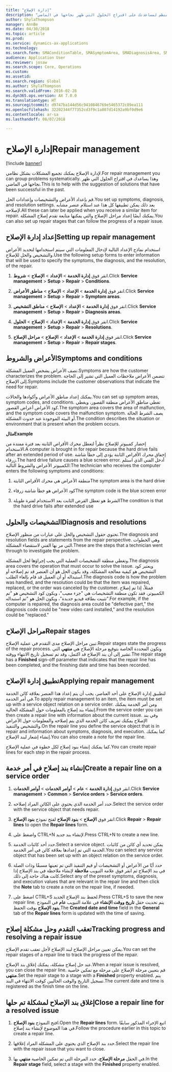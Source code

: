 ```yaml
---
title: "إدارة الإصلاح"
description: "قم بتجميع المشكلات بشكل منظم لمساعدتك على اقتراح الحلول التي ظهر نجاحها في الماضي."
author: ShylaThompson
manager: AnnBe
ms.date: 04/30/2018
ms.topic: article
ms.prod: 
ms.service: dynamics-ax-applications
ms.technology: 
ms.search.form: SMAConditionTable, SMASymptomArea, SMADiagnosisArea, SMAResolutionTable, SMARepairStage
audience: Application User
ms.reviewer: josaw
ms.search.scope: Core, Operations
ms.custom: 
ms.assetid: 
ms.search.region: Global
ms.author: ShylaThompson
ms.search.validFrom: 2016-02-28
ms.dyn365.ops.version: AX 7.0.0
ms.translationtype: HT
ms.sourcegitcommit: d9747ba144d56c9410846769e5465372c89ea111
ms.openlocfilehash: 32202344f77352cd3f9c1a807d14192a9bf0d9e6
ms.contentlocale: ar-sa
ms.lasthandoff: 08/07/2018

---
```


# <a name="repair-management"></a><span data-ttu-id="98841-103">إدارة الإصلاح</span><span class="sxs-lookup"><span data-stu-id="98841-103">Repair management</span></span>       

[!include [banner](../includes/banner.md)]


<span data-ttu-id="98841-104">لإدارة الإصلاح يمكنك تجميع المشكلات بشكل نظامي.</span><span class="sxs-lookup"><span data-stu-id="98841-104">For repair management you can group problems systematically.</span></span> <span data-ttu-id="98841-105">وهذا يساعدك في اقتراح الحلول التي ظهر نجاحها في الماضي.</span><span class="sxs-lookup"><span data-stu-id="98841-105">This is to help with the suggestion of solutions that have been successful in the past.</span></span>

<span data-ttu-id="98841-106">قم بإعداد الأعراض والتشخيصات وإعدادات الحل.</span><span class="sxs-lookup"><span data-stu-id="98841-106">You set up symptoms, diagnosis, and resolution settings.</span></span> <span data-ttu-id="98841-107">بعد ذلك يمكن تطبيقها كل هذا عند استلام عنصر مشابه لإصلاحه.</span><span class="sxs-lookup"><span data-stu-id="98841-107">All these can later be applied when you receive a similar item for repair.</span></span> <span data-ttu-id="98841-108">يمكنك أيضًا إعداد مراحل الإصلاح والتي يمكنها متابعة تقدم إصلاح المشكلة.</span><span class="sxs-lookup"><span data-stu-id="98841-108">You can also set up repair stages that can follow the progress of a repair issue.</span></span>

## <a name="setting-up-repair-management"></a><span data-ttu-id="98841-109">إعداد إدارة الإصلاح</span><span class="sxs-lookup"><span data-stu-id="98841-109">Setting up repair management</span></span>

<span data-ttu-id="98841-110">استخدام نماذج الإعداد التالية لإدخال المعلومات التي سيتم استخدامها لتحديد الأعراض والتشخيص والحل للإصلاح.</span><span class="sxs-lookup"><span data-stu-id="98841-110">Use the following setup forms to enter information that will be used to specify the symptoms, the diagnosis, and the resolution, of the repair.</span></span>

1.  <span data-ttu-id="98841-111">انقر فوق **إدارة الخدمة** \> **الإعداد** \> **الإصلاح** \> **شروط**.</span><span class="sxs-lookup"><span data-stu-id="98841-111">Click **Service management** \> **Setup** \> **Repair** \> **Conditions**.</span></span>

2.  <span data-ttu-id="98841-112">انقر فوق **إدارة الخدمة** \> **الإعداد** \> **الإصلاح** \> **مناطق الأعراض**.</span><span class="sxs-lookup"><span data-stu-id="98841-112">Click **Service management** \> **Setup** \> **Repair** \> **Symptom areas**.</span></span>

3.  <span data-ttu-id="98841-113">انقر فوق **إدارة الخدمة** \> **الإعداد** \> **الإصلاح** \> **مناطق التشخيص**.</span><span class="sxs-lookup"><span data-stu-id="98841-113">Click **Service management** \> **Setup** \> **Repair** \> **Diagnosis areas**.</span></span>

4.  <span data-ttu-id="98841-114">انقر فوق **إدارة الخدمة** \> **الإعداد** \> **الإصلاح** \> **الحلول**.</span><span class="sxs-lookup"><span data-stu-id="98841-114">Click **Service management** \> **Setup** \> **Repair** \> **Resolutions**.</span></span>

5.  <span data-ttu-id="98841-115">انقر فوق **إدارة الخدمة** \> **الإعداد** \> **الإصلاح** \> **مراحل الإصلاح**.</span><span class="sxs-lookup"><span data-stu-id="98841-115">Click **Service management** \> **Setup** \> **Repair** \> **Repair stages**.</span></span>

## <a name="symptoms-and-conditions"></a><span data-ttu-id="98841-116">الأعراض والشروط</span><span class="sxs-lookup"><span data-stu-id="98841-116">Symptoms and conditions</span></span>

<span data-ttu-id="98841-117">تصف الأعراض يشخص العميل المشكلة.</span><span class="sxs-lookup"><span data-stu-id="98841-117">Symptoms are how the customer characterizes the problem.</span></span> <span data-ttu-id="98841-118">تتضمن الأعراض ملاحظات العميل التي تشير إلى الحاجة إلى الإصلاح.</span><span class="sxs-lookup"><span data-stu-id="98841-118">Symptoms include the customer observations that indicate the need for repair.</span></span>

<span data-ttu-id="98841-119">يمكنك إعداد مناطق الأعراض وأكوادها والحالات.</span><span class="sxs-lookup"><span data-stu-id="98841-119">You can set up symptom areas, symptom codes, and conditions.</span></span> <span data-ttu-id="98841-120">تغطي مناطق الأعراض منطقة القصور، ويغطي كود الأعراض أعراض القصور.</span><span class="sxs-lookup"><span data-stu-id="98841-120">The symptom area covers the area of malfunction, and the symptom code covers the malfunction symptom.</span></span> <span data-ttu-id="98841-121">يصف الشرط الحالة أو البيئة الموجودة عند حدوث المشكلة.</span><span class="sxs-lookup"><span data-stu-id="98841-121">The condition describes the situation or environment that is present when the problem occurs.</span></span>

<span data-ttu-id="98841-122">**مثال**</span><span class="sxs-lookup"><span data-stu-id="98841-122">**Example**</span></span>

<span data-ttu-id="98841-123">إحضار كمبيوتر للإصلاح نظراً لتعطل محرك الأقراص الثابتة بعد فترة ممتدة من الاستخدام.</span><span class="sxs-lookup"><span data-stu-id="98841-123">A computer is brought in for repair because the hard drive fails after an extended period of use.</span></span> <span data-ttu-id="98841-124">إخفاق محرك الأقراص الثابتة يؤدي إلى خطأ شاشة زرقاء.</span><span class="sxs-lookup"><span data-stu-id="98841-124">The hard drive failure causes a blue screen error.</span></span> <span data-ttu-id="98841-125">أدخل الفني الذي استلم الكمبيوتر الأعراض والشروط التالية:</span><span class="sxs-lookup"><span data-stu-id="98841-125">The technician who receives the computer enters the following symptoms and conditions:</span></span>

1.  <span data-ttu-id="98841-126">منطقة الأعراض هي محرك الأقراص الثابتة</span><span class="sxs-lookup"><span data-stu-id="98841-126">The symptom area is the hard drive</span></span>

2.  <span data-ttu-id="98841-127">كود الأعراض هو خطأ شاشة زرقاء</span><span class="sxs-lookup"><span data-stu-id="98841-127">The symptom code is the blue screen error</span></span>

3.  <span data-ttu-id="98841-128">الشرط هو تعطل القرص الثابت بعد الاستخدام لفترة طويلة</span><span class="sxs-lookup"><span data-stu-id="98841-128">The condition is that the hard drive fails after extended use</span></span>

## <a name="diagnosis-and-resolutions"></a><span data-ttu-id="98841-129">التشخيصات والحلول</span><span class="sxs-lookup"><span data-stu-id="98841-129">Diagnosis and resolutions</span></span>

<span data-ttu-id="98841-130">تحتوي حقول التشخيص والحل على عبارات من منظور الإصلاح.</span><span class="sxs-lookup"><span data-stu-id="98841-130">The diagnosis and resolution fields are statements from the repair perspective.</span></span> <span data-ttu-id="98841-131">وهي الخطوات التي مر بها الفني لاستقصاء المشكلة.</span><span class="sxs-lookup"><span data-stu-id="98841-131">These are the steps that a technician went through to investigate the problem.</span></span>

<span data-ttu-id="98841-132">وتغطي منطقة التشخيصات العملية التي يجب إجراؤها لحل المشكلة.</span><span class="sxs-lookup"><span data-stu-id="98841-132">The diagnosis area covers the operation that must occur to solve the issue.</span></span> <span data-ttu-id="98841-133">ويعتبر كود التشخيص هو كيفية معالجة المشكلة، وقد يكون الحل هو أن العنصر قد تم إصلاحه أو استبداله أو أن العميل قد قام بإلغاء الطلب.</span><span class="sxs-lookup"><span data-stu-id="98841-133">The diagnosis code is how the problem was handled, and the resolution could be that the item was repaired, replaced, or the order was canceled by the customer.</span></span> <span data-ttu-id="98841-134">فمثلاً، إذا تم إصلاح الكمبيوتر، فقد تكون منطقة التشخيصات هي "جزء معيب"، ويكون كود التشخيص هو "تم تثبيت بطاقة فيديو جديدة"، ويكون الحل هو "تم استبداله".</span><span class="sxs-lookup"><span data-stu-id="98841-134">For example, if the computer is repaired, the diagnosis area could be "defective part," the diagnosis code could be "new video card installed," and the resolution could be "replaced."</span></span>

## <a name="repair-stages"></a><span data-ttu-id="98841-135">مراحل الإصلاح</span><span class="sxs-lookup"><span data-stu-id="98841-135">Repair stages</span></span>

<span data-ttu-id="98841-136">تبين مراحل الإصلاح مدى التقدم في عملية الإصلاح.</span><span class="sxs-lookup"><span data-stu-id="98841-136">Repair stages state the progress of the repair process.</span></span> <span data-ttu-id="98841-137">وتكون المحددة الخاصة بتوقيع مرحلة الإصلاح هي **منتهي** التي تشير إلى أن بند الإصلاح قد اكتمل، وقد تم تسجيل تاريخ الانتهاء ووقته.</span><span class="sxs-lookup"><span data-stu-id="98841-137">The repair stage has a **Finished** sign-off parameter that indicates that the repair line has been completed, and the finishing date and time has been recorded.</span></span>

## <a name="applying-repair-management"></a><span data-ttu-id="98841-138">تطبيق إدارة الإصلاح</span><span class="sxs-lookup"><span data-stu-id="98841-138">Applying repair management</span></span>

<span data-ttu-id="98841-139">لتطبيق إدارة الإصلاح على أحد العناصر، يجب أن يتم إعداد هذا العنصر بعلاقة كائن الخدمة في أمر الخدمة.</span><span class="sxs-lookup"><span data-stu-id="98841-139">To apply repair management to an item, the item must be set up with a service object relation on a service order.</span></span> <span data-ttu-id="98841-140">ومن أمر الخدمة يمكنك إنشاء بند إصلاح بالمعلومات حول المشكلة الحالية.</span><span class="sxs-lookup"><span data-stu-id="98841-140">From the service order you can then create a repair line with information about the current issue.</span></span> <span data-ttu-id="98841-141">وفي بند الإصلاح يمكنك تعريف كائن الخدمة الذي يتم إصلاحه والمعلومات حول الأعراض والتشخيص والتنفيذ.</span><span class="sxs-lookup"><span data-stu-id="98841-141">On the repair line you define the service object that is in repair and information about symptoms, diagnosis, and execution.</span></span> <span data-ttu-id="98841-142">كما يمكنك إنشاء إشعار لبند الإصلاح.</span><span class="sxs-lookup"><span data-stu-id="98841-142">You can also create a note for the repair line.</span></span>

<span data-ttu-id="98841-143">كما يمكنك إنشاء بنود إصلاح لكل خطوة في عملية الإصلاح.</span><span class="sxs-lookup"><span data-stu-id="98841-143">You can create repair lines for each step in the repair process.</span></span>

## <a name="create-a-repair-line-on-a-service-order"></a><span data-ttu-id="98841-144">إنشاء بند إصلاح في أمر خدمة</span><span class="sxs-lookup"><span data-stu-id="98841-144">Create a repair line on a service order</span></span>

1.  <span data-ttu-id="98841-145">انقر فوق **إدارة الخدمة** \> **عام** \> **أوامر الخدمات** \> **أوامر الخدمات**.</span><span class="sxs-lookup"><span data-stu-id="98841-145">Click **Service management** \> **Common** \> **Service orders** \> **Service orders**.</span></span>

2.  <span data-ttu-id="98841-146">حدد أمر الخدمة الذي يحتوي على الكائن المراد إصلاحه.</span><span class="sxs-lookup"><span data-stu-id="98841-146">Select the service order with the service object that needs repair.</span></span>

3.  <span data-ttu-id="98841-147">انقر فوق **الإصلاح** \> **بنود الإصلاح** لفتح نموذج **بنود الإصلاح**.</span><span class="sxs-lookup"><span data-stu-id="98841-147">Click **Repair** \> **Repair lines** to open the **Repair lines** form.</span></span>

4.  <span data-ttu-id="98841-148">واضغط على CTRL+N لإنشاء بند جديد.</span><span class="sxs-lookup"><span data-stu-id="98841-148">Press CTRL+N to create a new line.</span></span>

5.  <span data-ttu-id="98841-149">حدد أحد كائنات الخدمة.</span><span class="sxs-lookup"><span data-stu-id="98841-149">Select a service object.</span></span> <span data-ttu-id="98841-150">يمكن تحديد أي كائن من كائنات الخدمة التي تم إعدادها بعلاقة كائن في أمر الخدمة.</span><span class="sxs-lookup"><span data-stu-id="98841-150">You can select any service object that has been set up with an object relation on the service order.</span></span>

6.  <span data-ttu-id="98841-151">حدد أيًا من الأعراض أو التشخيصات أو قيم التنفيذ التي تم تعينها مسبقًا وذات الصلة في بند الإصلاح ثم انقر فوق علامة التبويب **ملاحظة** لإنشاء ملاحظة في بند الإصلاح إذا كانت هناك حاجة إلى ذلك.</span><span class="sxs-lookup"><span data-stu-id="98841-151">Select any of the preset symptoms, diagnosis, and execution values that are relevant in the repair line and then click the **Note** tab to create a note on the repair line, if needed.</span></span>

7.  <span data-ttu-id="98841-152">اضغط على CTRL+S لحفظ بند الإصلاح الجديد.</span><span class="sxs-lookup"><span data-stu-id="98841-152">Press CTRL+S to save the new repair line.</span></span> <span data-ttu-id="98841-153">يتم تحديث حقل **تاريخ ووقت الإنشاء‬** في علامة التبويب **عام** في النموذج **بنود الإصلاح** بوقت الحفظ.</span><span class="sxs-lookup"><span data-stu-id="98841-153">The **Created date and time** field in the **General** tab of the **Repair lines** form is updated with the time of saving.</span></span>

## <a name="tracking-progress-and-resolving-a-repair-issue"></a><span data-ttu-id="98841-154">تعقب التقدم وحل مشكلة إصلاح</span><span class="sxs-lookup"><span data-stu-id="98841-154">Tracking progress and resolving a repair issue</span></span>

<span data-ttu-id="98841-155">يمكن تعيين مراحل الإصلاح لبند الإصلاح لأجل تعقب تقدم الإصلاح.</span><span class="sxs-lookup"><span data-stu-id="98841-155">You can set the repair stages of a repair line to track the progress of the repair.</span></span>

<span data-ttu-id="98841-156">عند حل إصلاح مشكلة، يمكنك إغلاق بند الإصلاح.</span><span class="sxs-lookup"><span data-stu-id="98841-156">When a repair issue is resolved, you can close the repair line.</span></span> <span data-ttu-id="98841-157">قم بتعيين مرحلة الإصلاح على مرحلة مع تمكين خاصية **منتهى**.</span><span class="sxs-lookup"><span data-stu-id="98841-157">Set the repair stage to a stage with a **Finished** property enabled.</span></span> <span data-ttu-id="98841-158">يتم تسجيل التاريخ والوقت الحاليين كوقت الانتهاء في البند.</span><span class="sxs-lookup"><span data-stu-id="98841-158">The current date and time is registered as the finish time on the line.</span></span>

## <a name="close-a-repair-line-for-a-resolved-issue"></a><span data-ttu-id="98841-159">إغلاق بند الإصلاح لمشكلة تم حلها</span><span class="sxs-lookup"><span data-stu-id="98841-159">Close a repair line for a resolved issue</span></span>

1.  <span data-ttu-id="98841-160">افتح النموذج **بنود الإصلاح**.</span><span class="sxs-lookup"><span data-stu-id="98841-160">Open the **Repair lines** form.</span></span> <span data-ttu-id="98841-161">اتبع الإجراء المذكور سابقًا في هذا الموضوع لإنشاء بند إصلاح.</span><span class="sxs-lookup"><span data-stu-id="98841-161">Follow the procedure earlier in this topic to create a repair line.</span></span>

2.  <span data-ttu-id="98841-162">حدد بند الإصلاح الذي يحتوي على المشكلة المراد إغلاقها.</span><span class="sxs-lookup"><span data-stu-id="98841-162">Select the repair line with the repair issue that you want to close.</span></span>

3.  <span data-ttu-id="98841-163">في الحقل **مرحلة الإصلاح**، حدد المرحلة التي تم تمكين الخاصية **منتهي** بها.</span><span class="sxs-lookup"><span data-stu-id="98841-163">In the **Repair stage** field, select a stage with the **Finished** property enabled.</span></span>

  



